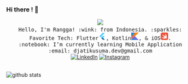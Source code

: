 ### Hi there ! 👋


<p align="center">
  <img src="https://scontent-sin6-2.xx.fbcdn.net/v/t1.0-9/96095059_2989739521102889_6711115390476353536_n.jpg?_nc_cat=109&_nc_sid=09cbfe&_nc_eui2=AeFmnx_g8fT5jpiPHt3AtTN3ZKm7I9aVaNRkqbsj1pVo1N290r31fRdxq7NUAdw-l3i7wGPQKL__kxE13XbXSq1H&_nc_ohc=ngdXZw5_TnMAX9mk6ve&_nc_ht=scontent-sin6-2.xx&oh=5f241e202ee2f9e8f3a5557f35ce59c8&oe=5F3421E2" width="400px">
  <br>
  <samp>
    Hello, I'm Rangga! :wink: from Indonesia.
    :sparkles: Favorite Tech: Flutter<code><img height="20" src="https://raw.githubusercontent.com/github/explore/80688e429a7d4ef2fca1e82350fe8e3517d3494d/topics/flutter/flutter.png"></code>, Kotlin<code><img height="20" src="https://raw.githubusercontent.com/github/explore/80688e429a7d4ef2fca1e82350fe8e3517d3494d/topics/kotlin/kotlin.png"></code>, & iOS<code><img height="20" src="https://raw.githubusercontent.com/github/explore/80688e429a7d4ef2fca1e82350fe8e3517d3494d/topics/swift/swift.png"></code>. <br>
    :notebook: I’m currently learning Mobile Application <br>
    :email:	djatikusuma.dev@gmail.com <br>
  </samp>
  <a href="https://www.linkedin.com/in/uou/" target="_blank"><img src="https://img.shields.io/badge/LinkedIn-%230077B5.svg?&style=flat-square&logo=linkedin&logoColor=white" alt="LinkedIn"></a>
<a href="https://www.instagram.com/xntax/" target="_blank"><img src="https://img.shields.io/badge/Instagram-%23E4405F.svg?&style=flat-square&logo=instagram&logoColor=white" alt="Instagram"></a><br><br>
  
  ![github stats](https://github-readme-stats.vercel.app/api?username=djatikusuma&show_icons=true)
</p>





<!--
**dindatiwi/dindatiwi** is a ✨ _special_ ✨ repository because its `README.md` (this file) appears on your GitHub profile.

Here are some ideas to get you started:
- 🔭 I’m currently working on ...
- 🌱 I’m currently learning ...
- 👯 I’m looking to collaborate on ...
- 🤔 I’m looking for help with ...
- 💬 Ask me about ...
- 📫 How to reach me: ...
- 😄 Pronouns: ...
- ⚡ Fun fact: ...
-->
